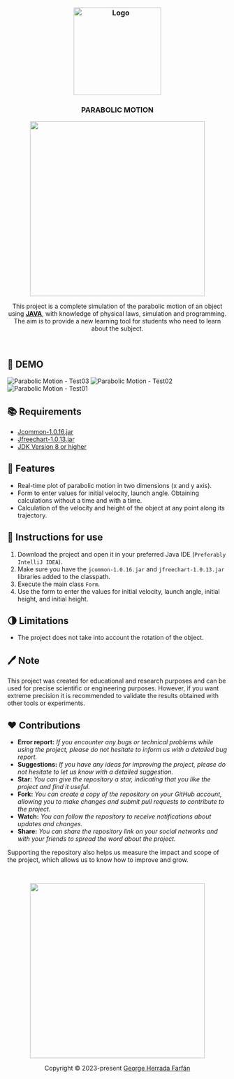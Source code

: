 <h3 align="center">
	<img src="https://user-images.githubusercontent.com/104341274/212254858-4fec61c2-d701-488b-876c-1573f1f49c1b.png" width="200" alt="Logo"/><br/>
	<img src="https://user-images.githubusercontent.com/104341274/212254858-4fec61c2-d701-488b-876c-1573f1f49c1b.png height="40" width="0px"/>
	PARABOLIC MOTION
	<img src="https://user-images.githubusercontent.com/104341274/212254858-4fec61c2-d701-488b-876c-1573f1f49c1b.png" height="40" width="0px"/>
</h3>
<p align="center">
  <img src="https://user-images.githubusercontent.com/104341274/210186277-0d434bb0-80c0-43a9-b6b0-2e42e18c31a9.png" width="400" />
</p>

<p align="Center">
This project is a complete simulation of the parabolic motion of an object using <a href="https://es.wikipedia.org/wiki/Plataforma_Java"><b>JAVA</b></a>, with knowledge of physical laws, simulation and programming. The aim is to provide a new learning tool for students who need to learn about the subject.
<p>

&nbsp;


## 💎 DEMO

![Parabolic Motion - Test03](https://user-images.githubusercontent.com/104341274/212258454-b1ac52c9-d136-48ac-b891-3263ea6204a8.jpg)
![Parabolic Motion - Test02](https://user-images.githubusercontent.com/104341274/212258460-f44d6e8f-8e4e-4303-94da-bba0e8a1466b.jpg)
![Parabolic Motion - Test01](https://user-images.githubusercontent.com/104341274/212258463-00e01abb-6fe7-4209-9ed2-606fb36b1702.jpg)



## 📚 Requirements

- [Jcommon-1.0.16.jar](http://www.java2s.com/Code/Jar/j/Downloadjcommon1016jar.htm)
- [Jfreechart-1.0.13.jar](https://mvnrepository.com/artifact/jfree/jfreechart/1.0.13)
- [JDK Version 8 or higher](https://www.oracle.com/java/technologies/downloads/)

## 📌 Features

- Real-time plot of parabolic motion in two dimensions (x and y axis).
- Form to enter values for initial velocity, launch angle. Obtaining calculations without a time and with a time.
- Calculation of the velocity and height of the object at any point along its trajectory.

## 🔰 Instructions for use

1. Download the project and open it in your preferred Java IDE (`Preferably IntelliJ IDEA`).
2. Make sure you have the `jcommon-1.0.16.jar` and `jfreechart-1.0.13.jar` libraries added to the classpath.
3. Execute the main class `Form`.
4. Use the form to enter the values for initial velocity, launch angle, initial height, and initial height.

## 🌗 Limitations

- The project does not take into account the rotation of the object.

## 🖊 Note 

This project was created for educational and research purposes and can be used for precise scientific or engineering purposes. However, if you want extreme precision it is recommended to validate the results obtained with other tools or experiments.

## ❤ Contributions 

- **Error report:** _If you encounter any bugs or technical problems while using the project, please do not hesitate to inform us with a detailed bug report._
- **Suggestions:** _If you have any ideas for improving the project, please do not hesitate to let us know with a detailed suggestion._
- **Star:** _You can give the repository a star, indicating that you like the project and find it useful._
- **Fork:** _You can create a copy of the repository on your GitHub account, allowing you to make changes and submit pull requests to contribute to the project._
- **Watch:** _You can follow the repository to receive notifications about updates and changes._
- **Share:** _You can share the repository link on your social networks and with your friends to spread the word about the project._

Supporting the repository also helps us measure the impact and scope of the project, which allows us to know how to improve and grow.


&nbsp;

<p align="center">
  <img src="https://user-images.githubusercontent.com/104341274/210186277-0d434bb0-80c0-43a9-b6b0-2e42e18c31a9.png" width="400" />
</p>

<p align="center">Copyright &copy; 2023-present <a href="https://github.com/gherrada22" target="_blank">George Herrada Farfán</a>
</p>



